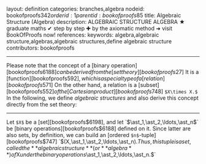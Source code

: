 layout: definition
categories: branches,algebra
nodeid: bookofproofs$342
orderid: 1
parentid: bookofproofs$85
title: Algebraic Structure (Algebra)
description: ALGEBRAIC STRUCTURE ALGEBRA ★ graduate maths ✔ step by step ✚ by the axiomatic method ➜ visit BookOfProofs now!
references: 
keywords: algebra,algebraic structure,algebras,algebraic structures,define algebraic structure
contributors: bookofproofs

---
Please note that the concept of a [binary operation][bookofproofs$6188] can be derived from the [set theory][bookofproofs$27] It is a [function][bookofproofs$592], which is a special type of a [relation][bookofproofs$571] On the other hand, a relation is a [subset][bookofproofs$552] of the [Cartesian product][bookofproofs$748] `$X\times X.$`  In the following, we define _algebraic structures_ and also derive this concept directly from the set theory:

---

Let `$X$` be a [set][bookofproofs$6198], and let `$\ast_1,\ast_2,\ldots,\ast_n$` be [binary operations][bookofproofs$6188] defined on it. Since latter are also sets, by definition, we can build an [ordered `$n$`-tuple][bookofproofs$747] `$(X,\ast_1,\ast_2,\ldots,\ast_n).$` Thus, this tuple is a set, called the **algebraic structure** (or **algebra**) of `$X$` under the binary operations `$\ast_1,\ast_2,\ldots,\ast_n.$`
